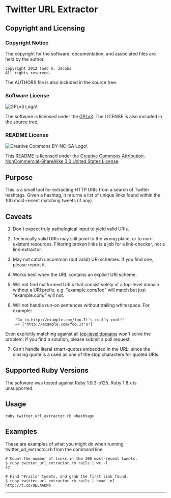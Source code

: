 # Twitter URL Extractor

## Copyright and Licensing

### Copyright Notice

The copyright for the software, documentation, and associated files are
held by the author.

    Copyright 2012 Todd A. Jacobs
    All rights reserved.

The AUTHORS file is also included in the source tree.

### Software License

![GPLv3 Logo](http://www.gnu.org/graphics/gplv3-88x31.png)\


The software is licensed under the
[GPLv3](http://www.gnu.org/copyleft/gpl.html). The LICENSE is also
included in the source tree.

### README License

![Creative Commons BY-NC-SA
Logo](http://i.creativecommons.org/l/by-nc-sa/3.0/us/88x31.png)\


This README is licensed under the [Creative Commons
Attribution-NonCommercial-ShareAlike 3.0 United States
License](http://creativecommons.org/licenses/by-nc-sa/3.0/us/).

## Purpose

This is a small tool for extracting HTTP URIs from a search of Twitter
hashtags. Given a hashtag, it returns a list of unique links found
within the 100 most-recent matching tweets (if any).

## Caveats

1. Don't expect truly pathological input to yield valid URIs.

2. Technically valid URIs may still point to the wrong place, or to
   non-existent resources. Filtering broken links is a job for a
   link-checker, not a link-extractor.

3. May not catch uncommon (but valid) URI schemes. If you find one,
   please report it.

4. Works best when the URL contains an explicit URI scheme.

5. Will not find malformed URLs that consist solely of a top-level
   domain without a URI prefix, e.g. "example.com/foo" will match but
   just "example.com/" will not.

6. Will not handle run-on sentences without trailing whitespace. For
   example:

        "Go to http://example.com/foo.It's really cool!"
        => ["http://example.com/foo.It's"]
  Even explicitly matching against all [top-level
  domains](http://en.wikipedia.org/wiki/Top-level_domain) won't solve
  the problem. If you find a solution, please submit a pull request.

7. Can't handle literal smart-quotes embedded in the URL, since the
   closing quote is a used as one of the stop characters for quoted
   URIs.

## Supported Ruby Versions

The software was tested against Ruby 1.9.3-p125. Ruby 1.8.x is
unsupported.

## Usage

    ruby twitter_url_extractor.rb <hashtag>

## Examples

These are examples of what you might do when running
twitter_url_extractor.rb from the command line.

    # Count the number of links in the 100 most-recent tweets.
    $ ruby twitter_url_extractor.rb rails | wc -l
    47

    # Find "#rails" tweets, and grab the first link found.
    $ ruby twitter_url_extractor.rb rails | head -n1
    http://t.co/0E5AADWo

----
